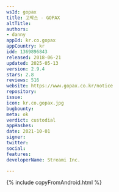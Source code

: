 ```yaml
---
wsId: gopax
title: 고팍스 - GOPAX
altTitle: 
authors:
- danny
appId: kr.co.gopax
appCountry: kr
idd: 1369896843
released: 2018-06-21
updated: 2025-05-13
version: 2.9.4
stars: 2.8
reviews: 516
website: https://www.gopax.co.kr/notice
repository: 
issue: 
icon: kr.co.gopax.jpg
bugbounty: 
meta: ok
verdict: custodial
appHashes: 
date: 2021-10-01
signer: 
twitter: 
social: 
features: 
developerName: Streami Inc.

---
```


 {% include copyFromAndroid.html %}

